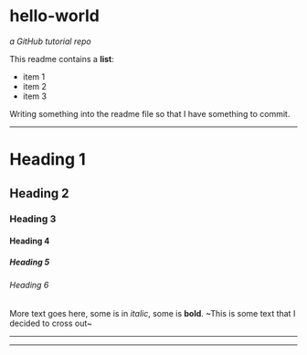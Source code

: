 # hello-world
*a GitHub tutorial repo*

This readme contains a **list**:
- item 1
- item 2
- item 3

Writing something into the readme file so that I have something to commit.

---

# Heading 1
## Heading 2
### Heading 3
#### Heading 4
##### Heading 5
###### Heading 6
More text goes here, some is in *italic*, some is **bold**. 
~This is some text that I decided to cross out~

<!-- Horizontal rule -->

---
___
